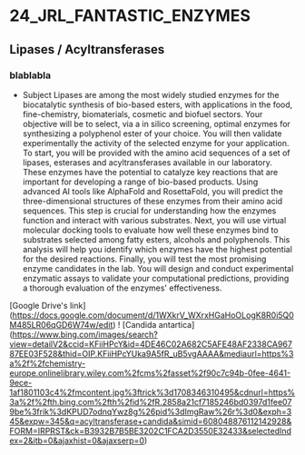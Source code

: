 # 24_JRL_FANTASTIC_ENZYMES
## Lipases / Acyltransferases
### blablabla
- Subject
Lipases are among the most widely studied enzymes for the biocatalytic synthesis of bio-based esters, with applications in the food, fine-chemistry, biomaterials, cosmetic and biofuel sectors. Your objective will be to select, via a in silico screening, optimal enzymes for synthesizing a polyphenol ester of your choice. You will then validate experimentally the activity of the selected enzyme for your application. To start, you will be provided with the amino acid sequences of a set of lipases, esterases and acyltransferases available in our laboratory. These enzymes have the potential to catalyze key reactions that are important for developing a range of bio-based products. Using advanced AI tools like AlphaFold and RosettaFold, you will predict the three-dimensional structures of these enzymes from their amino acid sequences. This step is crucial for understanding how the enzymes function and interact with various substrates. Next, you will use virtual molecular docking tools to evaluate how well these enzymes bind to substrates selected among fatty esters, alcohols and polyphenols. This analysis will help you identify which enzymes have the highest potential for the desired reactions. Finally, you will test the most promising enzyme candidates in the lab. You will design and conduct experimental enzymatic assays to validate your computational predictions, providing a thorough evaluation of the enzymes' effectiveness.

[Google Drive's link] (https://docs.google.com/document/d/1WXkrV_WXrxHGaHoOLogK8R0i5Q0M485LR06qGD6W74w/edit)
! [Candida antartica] (https://www.bing.com/images/search?view=detailV2&ccid=KFiiHPcY&id=4DE46C02A682C5AFE48AF2338CA96787EE03F528&thid=OIP.KFiiHPcYUka9A5fR_uB5vgAAAA&mediaurl=https%3a%2f%2fchemistry-europe.onlinelibrary.wiley.com%2fcms%2fasset%2f90c7c94b-0fee-4641-9ece-1af1801103c4%2fmcontent.jpg%3ftrick%3d1708346310495&cdnurl=https%3a%2f%2fth.bing.com%2fth%2fid%2fR.2858a21cf7185246bd0397d1fee079be%3frik%3dKPUD7odnqYwz8g%26pid%3dImgRaw%26r%3d0&exph=345&expw=345&q=acyltransferase+candida&simid=608048876112142928&FORM=IRPRST&ck=B3932B7B5BE3202C1FCA2D3550E32433&selectedIndex=2&itb=0&ajaxhist=0&ajaxserp=0)
